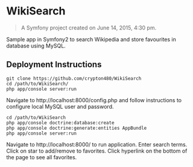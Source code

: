 WikiSearch
==========

> A Symfony project created on June 14, 2015, 4:30 pm.

Sample app in Symfony2 to search Wikipedia and store favourites in database using MySQL.

Deployment Instructions
----
```
git clone https://github.com/crypton480/WikiSearch
cd /path/to/WikiSearch/
php app/console server:run
```
Navigate to http://localhost:8000/config.php and follow instructions to configure local MySQL user and password.
```
cd /path/to/WikiSearch
php app/console doctrine:database:create
php app/console doctrine:generate:entities AppBundle
php app/console server:run
```
Navigate to http://localhost:8000/ to run application. Enter search terms. Click on star to add/remove to favorites. Click hyperlink on the bottom of the page to see all favorites. 


